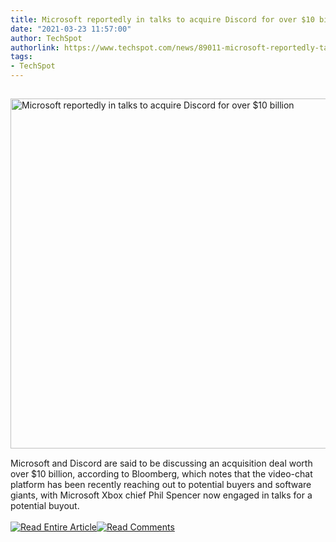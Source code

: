 ```yaml
---
title: Microsoft reportedly in talks to acquire Discord for over $10 billion
date: "2021-03-23 11:57:00"
author: TechSpot
authorlink: https://www.techspot.com/news/89011-microsoft-reportedly-talks-acquire-discord-over-10-billion.html
tags:
- TechSpot
---
```

<a href="https://www.techspot.com/news/89011-microsoft-reportedly-talks-acquire-discord-over-10-billion.html" target="_blank"><img src="https://static.techspot.com/images2/news/ts3_thumbs/2017/08/2017-08-15-ts3_thumbs-43d.png" width="800" height="560" style="padding: 15px 0" title="Microsoft reportedly in talks to acquire Discord for over $10 billion" /></a><br />Microsoft and Discord are said to be discussing an acquisition deal worth over $10 billion, according to Bloomberg, which notes that the video-chat platform has been recently reaching out to potential buyers and software giants, with Microsoft Xbox chief Phil Spencer now engaged in talks for a potential buyout.<br /><br /><a href="https://www.techspot.com/news/89011-microsoft-reportedly-talks-acquire-discord-over-10-billion.html"><img src="https://static.techspot.com/images/rss/rss_buttons_01.png" border="0" alt="Read Entire Article" /></a><a href="https://www.techspot.com/news/89011-microsoft-reportedly-talks-acquire-discord-over-10-billion.html#comments"><img src="https://static.techspot.com/images/rss/rss_buttons_02.png" border="0" alt="Read Comments" /></a><br /><br />